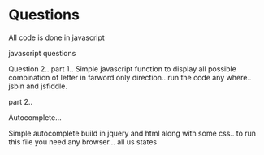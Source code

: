 Questions
=========

All code is done in javascript

javascript questions

Question 2..
part 1..
Simple javascript function to display all possible combination of letter in farword only direction.. run the code any where.. jsbin and jsfiddle.


part 2..

Autocomplete...

Simple autocomplete build in jquery and html along with some css.. to run this file you need any browser... all us states
